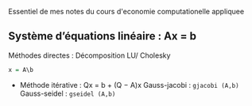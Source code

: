 Essentiel de mes notes du cours d'economie computationelle appliquee

## Système d’équations linéaire : Ax = b

Méthodes directes : Décomposition LU/ Cholesky
```R
x = A\b
```
* Méthode itérative : Qx = b + (Q − A)x
  Gauss-jacobi : `gjacobi (A,b)`
  Gauss-seidel : `gseidel (A,b)`

